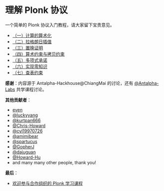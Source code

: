 #  理解 Plonk 协议

一个简单的 Plonk 协议入门教程，请大家留下宝贵意见。

- [（一）计算的算术化](1-plonk-arithmetization.md)
- [（二）拉格朗日插值](2-plonk-lagrange-basis.md)
- [（三）置换证明](3-plonk-permutation.md)
- [（四）算术约束与拷贝约束](4-plonk-constraints.md)
- [（五）多项式承诺](5-plonk-polycom.md)
- [（六）实现零知识](6-plonk-randomizing.md)
- [（七）查表约束](7-plonk-lookup.md)


**感谢**：内容源于 Antalpha-Hackhouse@ChiangMai 的讨论，还有 [@Antalpha-Labs](https://github.com/zkp-co-learning/zkp-co-learn) 共学课程讨论。

**其他贡献者**：
- [even](https://github.com/10to4)
- [@luckyyang](https://github.com/luckyyang)
- [@kurtpan666](https://github.com/kurtpan666)
- [@Chris-Howard](https://www.github.com/Chris-Howard)
- [@cyl19970726](https://github.com/cyl19970726)
- [@amimibear](https://github.com/amimibear)
- [@spartucus](https://github.com/spartucus)
- [@GopherJ](https://github.com/GopherJ)
- [@dajuguan](https://github.com/dajuguan)
- [@Howard-Hu](https://github.com/Howard-Hu)
- and many many other people, thank you!

**最后**：
- [欢迎参与合作组织的 Plonk 学习课程](https://github.com/Antalpha-Labs/zkp-academy/tree/main/Plonk)